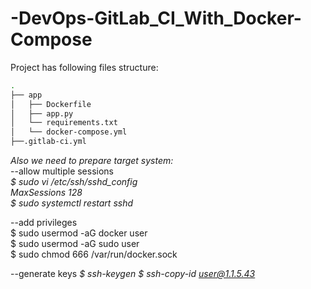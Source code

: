 # -DevOps-GitLab_CI_With_Docker-Compose
Project has following files structure:
```bash
.
├── app
│   ├── Dockerfile
│   ├── app.py
│   └── requirements.txt
│   └── docker-compose.yml
├──.gitlab-ci.yml
```

*Also we need to prepare target system:*  
 --allow multiple sessions  
*$ sudo vi /etc/ssh/sshd_config*  
*MaxSessions 128*  
*$ sudo systemctl restart sshd*  

 --add privileges  
$ sudo usermod -aG docker user  
$ sudo usermod -aG sudo user  
$ sudo chmod 666 /var/run/docker.sock  

--generate keys
*$ ssh-keygen*
*$ ssh-copy-id user@1.1.5.43*

